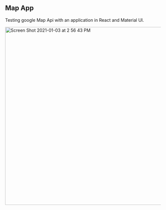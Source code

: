 ## Map App

Testing google Map Api with an application in React and Material UI.

<img width="576" alt="Screen Shot 2021-01-03 at 2 56 43 PM" src="https://user-images.githubusercontent.com/63755457/103490918-f5ab1400-4dd3-11eb-91fe-51665de31cc8.png">
